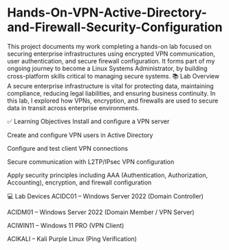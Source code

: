 # Hands-On-VPN-Active-Directory-and-Firewall-Security-Configuration
This project documents my work completing a hands-on lab focused on securing enterprise infrastructures using encrypted VPN communication, user authentication, and secure firewall configuration. It forms part of my ongoing journey to become a Linux Systems Administrator, by building cross-platform skills critical to managing secure systems.
📚 Lab Overview
A secure enterprise infrastructure is vital for protecting data, maintaining compliance, reducing legal liabilities, and ensuring business continuity. In this lab, I explored how VPNs, encryption, and firewalls are used to secure data in transit across enterprise environments.

✅ Learning Objectives
Install and configure a VPN server

Create and configure VPN users in Active Directory

Configure and test client VPN connections

Secure communication with L2TP/IPsec VPN configuration

Apply security principles including AAA (Authentication, Authorization, Accounting), encryption, and firewall configuration

💻 Lab Devices
ACIDC01 – Windows Server 2022 (Domain Controller)

ACIDM01 – Windows Server 2022 (Domain Member / VPN Server)

ACIWIN11 – Windows 11 PRO (VPN Client)

ACIKALI – Kali Purple Linux (Ping Verification)

